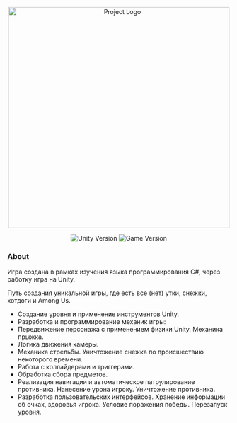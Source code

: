<p align="center">
      <img src="https://i.ibb.co/0ZFL5kw/hotDucks.jpg" alt="Project Logo" width="500">
</p>
<p align="center">
   <img src="https://img.shields.io/badge/Engine:-Unite%202021.3.1f1-yellow" alt="Unity Version">
   <img src="https://img.shields.io/badge/Version%3A-v1.0(Alpha)-orange" alt="Game Version">
</p>

### About

Игра создана в рамках изучения языка программирования C#, через работку игра на Unity.

Путь создания уникальной игры, где есть все (нет) утки, снежки, хотдоги и Among Us.

- Создание уровня и применение инструментов Unity.
- Разработка и программирование механик игры:
- Передвижение персонажа с применением физики Unity. Механика прыжка.
- Логика движения камеры.
- Механика стрельбы. Уничтожение снежка по происшествию некоторого времени.
- Работа с коллайдерами и триггерами.
- Обработка сбора предметов.
- Реализация навигации и автоматическое патрулирование противника. Нанесение урона игроку. Уничтожение противника.
- Разработка пользовательских интерфейсов. Хранение информации об очках, здоровья игрока. Условие поражения победы. Перезапуск уровня.

